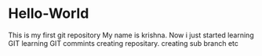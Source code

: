 # Hello-World
This is my first git repository
My name is krishna. Now i just started learning GIT
learning GIT commints creating repositary. creating sub branch etc
